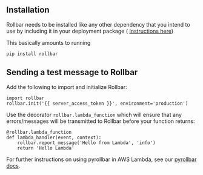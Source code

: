 ## Installation

Rollbar needs to be installed like any other dependency that you intend to use by including it in your deployment package ( [Instructions here](http://docs.aws.amazon.com/lambda/latest/dg/lambda-python-how-to-create-deployment-package.html))

This basically amounts to running

```
pip install rollbar
```

## Sending a test message to Rollbar

Add the following to import and initialize Rollbar:

```
import rollbar
rollbar.init('{{ server_access_token }}', environment='production')
```

Use the decorator `rollbar.lambda_function` which will ensure that any errors/messages will be transmitted to Rollbar before your function returns:

```
@rollbar.lambda_function
def lambda_handler(event, context):
    rollbar.report_message('Hello from Lambda', 'info')
    return 'Hello Lambda'
```

For further instructions on using pyrollbar in AWS Lambda, see our [pyrollbar docs]().

